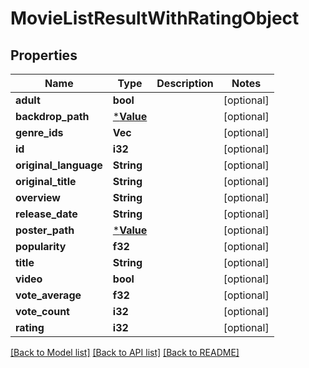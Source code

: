 # MovieListResultWithRatingObject

## Properties

Name | Type | Description | Notes
------------ | ------------- | ------------- | -------------
**adult** | **bool** |  | [optional] 
**backdrop_path** | [***Value**](.md) |  | [optional] 
**genre_ids** | **Vec<i32>** |  | [optional] 
**id** | **i32** |  | [optional] 
**original_language** | **String** |  | [optional] 
**original_title** | **String** |  | [optional] 
**overview** | **String** |  | [optional] 
**release_date** | **String** |  | [optional] 
**poster_path** | [***Value**](.md) |  | [optional] 
**popularity** | **f32** |  | [optional] 
**title** | **String** |  | [optional] 
**video** | **bool** |  | [optional] 
**vote_average** | **f32** |  | [optional] 
**vote_count** | **i32** |  | [optional] 
**rating** | **i32** |  | [optional] 

[[Back to Model list]](../README.md#documentation-for-models) [[Back to API list]](../README.md#documentation-for-api-endpoints) [[Back to README]](../README.md)


